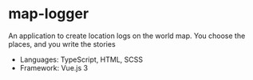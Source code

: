 # map-logger

An application to create location logs on the world map. You choose the places, and you write the stories

- Languages: TypeScript, HTML, SCSS
- Framework: Vue.js 3
